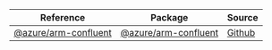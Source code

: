 | Reference | Package | Source |
|---|---|---|
|[@azure/arm-confluent](arm-confluent-readme)|[@azure/arm-confluent](https://www.npmjs.com/package/@azure/arm-confluent)|[Github](https://github.com/Azure/azure-sdk-for-js/blob/main/sdk/confluent/arm-confluent)|
